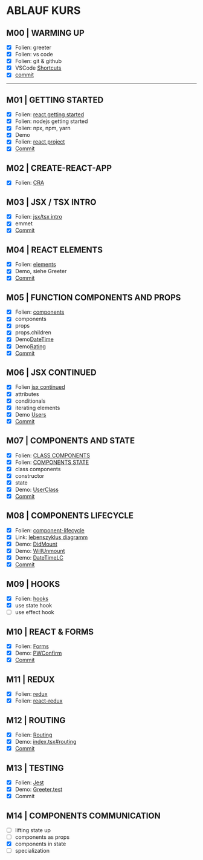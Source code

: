 # ABLAUF KURS

## M00 | WARMING UP

- [x] Folien: greeter
- [x] Folien: vs code
- [x] Folien: git & github
- [x] VSCode [Shortcuts](./SHORTCUTS-VSCODE.md)
- [x] [commit](https://github.com/ppedvAG/2020-10-29-react-vc/commit/187978eca71d0446cab823abef13e00fe805a45b)

---

## M01 | GETTING STARTED

- [x] Folien: [react getting started](SLIDES/REACT.md#getting-started)
- [x] Folien: nodejs getting started
- [x] Folien: npx, npm, yarn
- [x] Demo
- [x] Folien: [react project](SLIDES/REACT.md#project)
- [x] [Commit](https://github.com/ppedvAG/2020-10-29-react-vc/commit/e2deca00766c2043fed8242a9e606a527ebb9baa)

## M02 | CREATE-REACT-APP

- [x] Folien: [CRA](SLIDES/REACT.md#create-react-app)

## M03 | JSX / TSX INTRO

- [x] Folien: [jsx/tsx intro](SLIDES/REACT.md#jsx--tsx)
- [x] emmet
- [x] [Commit](https://github.com/ppedvAG/2020-10-29-react-vc/commit/8266bcaf24c2c6ed7276be7bb2ee8c8378a3eb2a)

## M04 | REACT ELEMENTS

- [x] Folien: [elements](SLIDES/REACT.md#elements)
- [x] Demo, siehe Greeter
- [x] [Commit](https://github.com/ppedvAG/2020-10-29-react-vc/commit/7684e29f3d96f310d2d2b2d753a1942861f8ca36)

## M05 | FUNCTION COMPONENTS AND PROPS

- [x] Folien: [components](SLIDES/REACT.md#components)
- [x] components
- [x] props
- [x] props.children
- [x] Demo[DateTime](./re-ts-app/src/DateTime.tsx)
- [x] Demo[Rating](./re-ts-app/src/Rating.tsx)
- [x] [Commit](https://github.com/ppedvAG/2020-10-29-react-vc/commit/e862fd611dec0582ecf0197de156436fdbbf1a1e)

## M06 | JSX CONTINUED

- [x] Folien [jsx continued](SLIDES/REACT.md#jsx--element-attributes)
- [x] attributes
- [x] conditionals
- [x] iterating elements
- [x] Demo [Users](re-ts-app/src/Users.tsx)
- [x] [Commit](https://github.com/ppedvAG/2020-10-29-react-vc/commit/f6b71a43c08e6d9309245855dcb02175bc74f630)

## M07 | COMPONENTS AND STATE

- [x] Folien: [CLASS COMPONENTS](SLIDES/REACT.md#class-components)
- [x] Folien: [COMPONENTS STATE](SLIDES/REACT.md#component-state)
- [x] class components
- [x] constructor
- [x] state
- [x] Demo: [UserClass](re-ts-app/src/UsersClass.tsx)
- [x] [Commit](https://github.com/ppedvAG/2020-10-29-react-vc/commit/becd4192e4afcfb4a0595ec92013445654d981bd)

## M08 | COMPONENTS LIFECYCLE

- [x] Folien: [component-lifecycle](SLIDES/REACT.md#component-lifecycle)
- [x] Link: [lebenszyklus diagramm](https://projects.wojtekmaj.pl/react-lifecycle-methods-diagram/)
- [x] Demo: [DidMount](re-ts-app/src/Lifecycle/DidMount.tsx)
- [x] Demo: [WillUnmount](re-ts-app/src/Lifecycle/WillUnmount.tsx)
- [x] Demo: [DateTimeLC](re-ts-app/src/Lifecycle/DateTimeLC.tsx)
- [x] [Commit](https://github.com/ppedvAG/2020-10-29-react-vc/commit/a63648235cada5d252e7e1c89170e1769b05b264)

## M09 | HOOKS

- [x] Folien: [hooks](SLIDES/REACT.md#hooks)
- [x] use state hook
- [ ] use effect hook

## M10 | REACT & FORMS

- [x] Folien: [Forms](SLIDES/REACT.md#forms)
- [x] Demo: [PWConfirm](re-ts-app/src/Forms/PWConfirm.tsx)
- [x] [Commit](https://github.com/ppedvAG/2020-10-29-react-vc/commit/3d363cc2f6dec549d7eb19adab1ddb6b02e100ab)

## M11 | REDUX

- [x] Folien: [redux](SLIDES/REDUX.md#redux--idea)
- [x] Folien: [react-redux](SLIDES/REDUX.md#react-redux--idea)

## M12 | ROUTING

- [x] Folien: [Routing](SLIDES/REACT.md#router)
- [x] Demo: [index.tsx#routing](re-ts-app/src/index.tsx)
- [x] [Commit](https://github.com/ppedvAG/2020-10-29-react-vc/commit/add405239c1bf79a58438cc5a82a09d9f0f75fd5)

## M13 | TESTING

- [x] Folien: [Jest](SLIDES/REACT.md#jest--idea)
- [x] Demo: [Greeter.test](re-ts-app/src/Greeter.test.tsx)
- [x] Commit

## M14 | COMPONENTS COMMUNICATION

- [ ] lifting state up
- [ ] components as props
- [x] components in state
- [ ] specialization

<!-- 

## M | SSR

- [ ] ssr vs csr
- [ ] react & ssr

 -->
